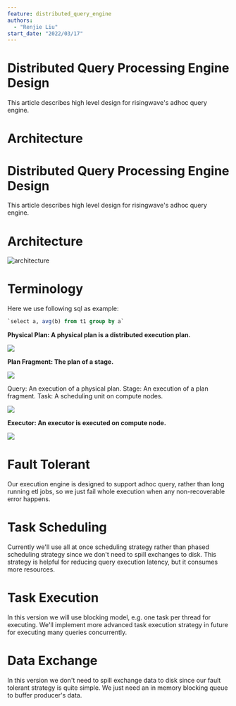 ```yaml
---
feature: distributed_query_engine
authors:
  - "Renjie Liu"
start_date: "2022/03/17"
---
```


# Distributed Query Processing Engine Design

This article describes high level design for risingwave's adhoc query engine. 


# Architecture 

# Distributed Query Processing Engine Design

This article describes high level design for risingwave's adhoc query engine. 


# Architecture 

![architecture](./images/0057-distributed-query-engine/architecture.png)


# Terminology 

Here we use following sql as example: 

```sql
`select a, avg(b) from t1 group by a`
```

**Physical Plan: A physical plan is a distributed execution plan.**

![](./images/0057-distributed-query-engine/physical-plan.png)


**Plan Fragment: The plan of a stage.**

![](./images/0057-distributed-query-engine/fragment.png)

Query: An execution of a physical plan. 
Stage: An execution of a plan fragment. 
Task: A scheduling unit on compute nodes. 

![](./images/0057-distributed-query-engine/query.png)

**Executor: An executor is executed on compute node.**

![](./images/0057-distributed-query-engine/executor.png)


# Fault Tolerant 

Our execution engine is designed to support adhoc query, rather than long running etl jobs, so we just fail whole execution when any non-recoverable error happens. 


# Task Scheduling 

Currently we'll use all at once scheduling strategy rather than phased scheduling strategy since we don't need to spill exchanges to disk. This strategy is helpful for reducing query execution latency, but it consumes more resources. 


# Task Execution 

In this version we will use blocking model, e.g. one task per thread for executing. We'll implement more advanced task execution strategy in future for executing many queries concurrently. 


# Data Exchange 

In this version we don't need to spill exchange data to disk since our fault tolerant strategy is quite simple. We just need an in memory blocking queue to buffer producer's data. 

